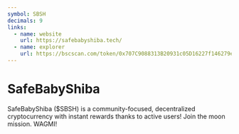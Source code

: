 ```yaml
---
symbol: SBSH
decimals: 9
links:
  - name: website
    url: https://safebabyshiba.tech/
  - name: explorer
    url: https://bscscan.com/token/0x707C9088313B20931c05D16227f146279eC28e4E
---
```


# SafeBabyShiba

SafeBabyShiba ($SBSH) is a community-focused, decentralized cryptocurrency with instant rewards thanks to active users! Join the moon mission. WAGMI!
